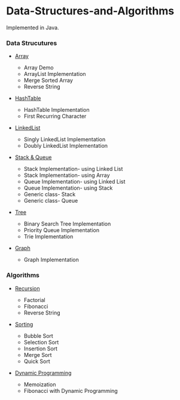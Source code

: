 # Data-Structures-and-Algorithms

Implemented in Java.

### Data Strucutures

* [Array](https://github.com/xu3m4u6/Data-Structures-and-Algorithms/tree/master/DataStructure-Array)
   * Array Demo
   * ArrayList Implementation
   * Merge Sorted Array
   * Reverse String

* [HashTable](https://github.com/xu3m4u6/Data-Structures-and-Algorithms/tree/master/DataStructure-HashTable)
   * HashTable Implementation
   * First Recurring Character

* [LinkedList](https://github.com/xu3m4u6/Data-Structures-and-Algorithms/tree/master/DataStructure-LinkedList)
   * Singly LinkedList Implementation
   * Doubly LinkedList Implementation
   
* [Stack & Queue](https://github.com/xu3m4u6/Data-Structures-and-Algorithms/tree/master/DataStructure-Stack%26Queue)
   * Stack Implementation- using Linked List
   * Stack Implementation- using Array
   * Queue Implementation- using Linked List
   * Queue Implementation- using Stack
   * Generic class- Stack 
   * Generic class- Queue 

* [Tree](https://github.com/xu3m4u6/Data-Structures-and-Algorithms/tree/master/DataStructure-Tree)
   * Binary Search Tree Implementation
   * Priority Queue Implementation
   * Trie Implementation
   
* [Graph](https://github.com/xu3m4u6/Data-Structures-and-Algorithms/tree/master/DataStructure-Graph)
   * Graph Implementation
 
### Algorithms

* [Recursion](https://github.com/xu3m4u6/Data-Structures-and-Algorithms/tree/master/Algorithm-Recursion)
   * Factorial
   * Fibonacci
   * Reverse String
 
* [Sorting](https://github.com/xu3m4u6/Data-Structures-and-Algorithms/tree/master/Algorithm-Sorting)
   * Bubble Sort
   * Selection Sort
   * Insertion Sort
   * Merge Sort
   * Quick Sort
   
* [Dynamic Programming](https://github.com/xu3m4u6/Data-Structures-and-Algorithms/tree/master/Algorithm-DynamicProgramming)
   * Memoization
   * Fibonacci with Dynamic Programming

   
   
